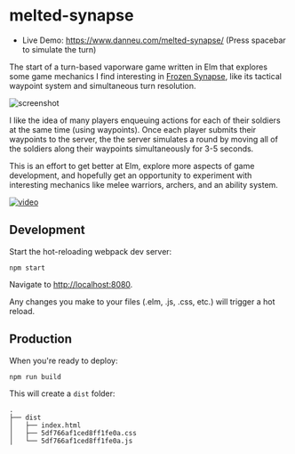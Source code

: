 

# melted-synapse

- Live Demo: <https://www.danneu.com/melted-synapse/> (Press spacebar to simulate the turn)

The start of a turn-based vaporware game written in Elm that explores some game
mechanics I find interesting in [Frozen Synapse](http://www.frozensynapse.com/),
like its tactical waypoint system and simultaneous turn resolution.

![screenshot][screenshot]

[screenshot]: https://dl.dropboxusercontent.com/spa/quq37nq1583x0lf/zjw9uimk.png

I like the idea of many players enqueuing actions for each of their soldiers
at the same time (using waypoints). Once each player submits their waypoints
to the server, the the server simulates a round by moving all of the soldiers
along their waypoints simultaneously for 3-5 seconds.

This is an effort to get better at Elm, explore more aspects of game development,
and hopefully get an opportunity to experiment with interesting mechanics
like melee warriors, archers, and an ability system.

[![video](https://dl.dropboxusercontent.com/spa/quq37nq1583x0lf/9usswxnf.png)](https://www.youtube.com/watch?v=BOlV_9DYnOw)


## Development

Start the hot-reloading webpack dev server:

    npm start

Navigate to <http://localhost:8080>.

Any changes you make to your files (.elm, .js, .css, etc.) will trigger
a hot reload.

## Production

When you're ready to deploy:

    npm run build

This will create a `dist` folder:

    .
    ├── dist
    │   ├── index.html
    │   ├── 5df766af1ced8ff1fe0a.css
    │   └── 5df766af1ced8ff1fe0a.js
